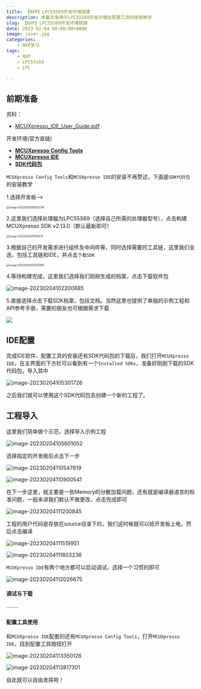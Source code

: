 ```yaml
---
title: 【NXP】LPC55S69开发环境搭建
description: 本篇文章用于LPC55S69开发环境及配置工具的使用教学
slug: 【NXP】LPC55S69开发环境搭建
date: 2023-02-04 00:00:00+0000
image: cover.jpg
categories:
    - NXP学习
tags:
    - NXP
    - LPC55s69
    - LPC

---
```




## 前期准备

资料：

* [MCUXpresso_IDE_User_Guide.pdf](https://www.nxp.com.cn/docs/zh/user-guide/MCUXpresso_IDE_User_Guide.pdf)

开发环境(官方直链)

* [**MCUXpresso Config Tools**](https://www.nxp.com/design/software/development-software/mcuxpresso-software-and-tools-/mcuxpresso-config-tools-pins-clocks-peripherals:MCUXpresso-Config-Tools)
* [**MCUXpresso IDE**](https://nxp.flexnetoperations.com/control/frse/download?agree=Accept&element=13944367)
* [**SDK代码包**](https://mcuxpresso.nxp.com/zh/welcome)

`MCUXpresso Config Tools`和`MCUXpresso IDE`的安装不再赘述，下面是`SDK代码包`的安装教学

1.选择开发板-->

<img src="https://raw.githubusercontent.com/kurisaW/picbed/main/img/202302041205187.jpg" alt="image-20230203110821236" style="zoom:50%;" />

2.这里我们选择处理器为LPC55S69（选择自己所需的处理器型号），点击构建MCUXpresso SDK v2.13.0（默认最新即可）

<img src="https://raw.githubusercontent.com/kurisaW/picbed/main/img/202302031110101.png" alt="image-20230203111016013" style="zoom:50%;" />

3.根据自己的开发需求进行组件及中间件等，同时选择需要的工具链，这里我们全选，包括工具链和IDE，并点击`下载SDK`

<img src="https://raw.githubusercontent.com/kurisaW/picbed/main/img/202302031122007.png" alt="image-20230203112253916" style="zoom: 50%;" />

4.等待构建完成，这里我们选择我们刚刚生成的档案，点击下载软件包

![image-20230204102200685](https://raw.githubusercontent.com/kurisaW/picbed/main/img/202302041022034.png)

5.直接选择点击下载SDK档案，包括文档。当然这里也提供了单独的示例工程和API参考手册，需要的朋友也可根据需求下载

![](https://raw.githubusercontent.com/kurisaW/picbed/main/img/202302041028831.png)

## IDE配置

完成IDE软件、配置工具的安装还有SDK代码包的下载后，我们打开`MCUXpresso IDE`，在主界面的下方栏可以看到有一个`Installed SDKs`，准备好刚刚下载的SDK代码包，导入其中

![image-20230204105301726](https://raw.githubusercontent.com/kurisaW/picbed/main/img/202302041103892.png)

 之后我们就可以使用这个SDK代码包去创建一个新的工程了。

## 工程导入

这里我们简单做个示范，选择导入示例工程

![image-20230204105601052](https://raw.githubusercontent.com/kurisaW/picbed/main/img/202302041103834.png)

选择指定的开发板后点击下一步

![image-20230204110547819](https://raw.githubusercontent.com/kurisaW/picbed/main/img/202302041106647.png)

![image-20230204110900541](https://raw.githubusercontent.com/kurisaW/picbed/main/img/202302041109611.png)

在下一步这里，就主要是一些Memory的分散加载问题，还有就是编译器语言的标准问题，一般来讲我们默认不做更改，点击完成即可

![image-20230204111200845](https://raw.githubusercontent.com/kurisaW/picbed/main/img/202302041114568.png)

工程的用户代码是存放在source目录下的，我们这时候就可以给开发板上电，然后点击编译

![image-20230204111519951](https://raw.githubusercontent.com/kurisaW/picbed/main/img/202302041115091.png)

![image-20230204111803236](https://raw.githubusercontent.com/kurisaW/picbed/main/img/202302041120134.png)

`MCUXpresso IDE`有两个地方都可以启动调试，选择一个习惯的即可

![image-20230204112026675](https://raw.githubusercontent.com/kurisaW/picbed/main/img/202302041120777.png)

#### 调试与下载

········

#### 配置工具使用

和`MCUXpresso IDE`配套的还有`MCUXpresso Config Tools`，打开`MCUXpresso IDE`，找到配置工具按钮打开

![image-20230204113350126](https://raw.githubusercontent.com/kurisaW/picbed/main/img/202302041133492.png)

![image-20230204113817301](https://raw.githubusercontent.com/kurisaW/picbed/main/img/202302041138433.png)

自此就可以自由发挥啦！
